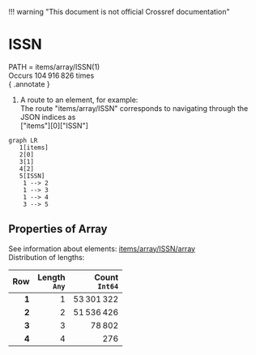 !!! warning "This document is not official Crossref documentation"
# ISSN
PATH = items/array/ISSN(1)  
Occurs 104 916 826 times  
{ .annotate }

1. A route to an element, for example:  
   The route "items/array/ISSN" corresponds to navigating through the JSON indices as  
   ["items"][0]["ISSN"]  

```mermaid
graph LR
   1[items]
   2[0]
   3[1]
   4[2]
   5[ISSN]
    1 --> 2
    1 --> 3
    1 --> 4
    3 --> 5
```


## Properties of Array
See information about elements: [items/array/ISSN/array](array/index.md)  
Distribution of lengths:  

| **Row** | **Length**<br>`Any` | **Count**<br>`Int64` |
|--------:|--------------------:|---------------------:|
| **1**   | 1                   | 53 301 322           |
| **2**   | 2                   | 51 536 426           |
| **3**   | 3                   | 78 802               |
| **4**   | 4                   | 276                  |

